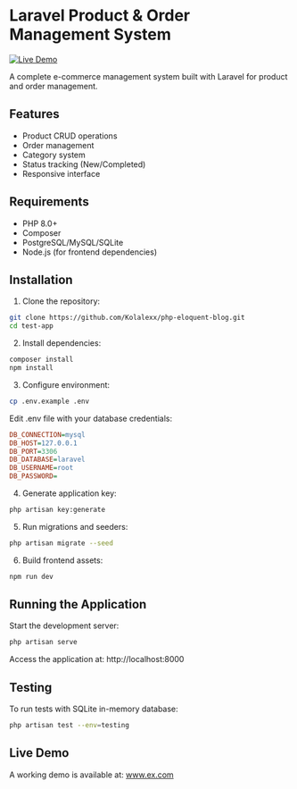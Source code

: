 # Laravel Product & Order Management System

[![Live Demo](https://img.shields.io/badge/demo-live-green.svg)](http://www.ex.com)

A complete e-commerce management system built with Laravel for product and order management.

## Features

- Product CRUD operations
- Order management
- Category system
- Status tracking (New/Completed)
- Responsive interface

## Requirements

- PHP 8.0+
- Composer
- PostgreSQL/MySQL/SQLite
- Node.js (for frontend dependencies)

## Installation

1. Clone the repository:
```bash
git clone https://github.com/Kolalexx/php-eloquent-blog.git
cd test-app
```

2. Install dependencies:

```bash
composer install
npm install
```

3. Configure environment:

```bash
cp .env.example .env
```
Edit .env file with your database credentials:

```ini
DB_CONNECTION=mysql
DB_HOST=127.0.0.1
DB_PORT=3306
DB_DATABASE=laravel
DB_USERNAME=root
DB_PASSWORD=
```

4. Generate application key:

```bash
php artisan key:generate
```

5. Run migrations and seeders:

```bash
php artisan migrate --seed
```

6. Build frontend assets:

```bash
npm run dev
```

## Running the Application

Start the development server:

```bash
php artisan serve
```

Access the application at: http://localhost:8000

## Testing

To run tests with SQLite in-memory database:

```bash
php artisan test --env=testing
```

## Live Demo

A working demo is available at: www.ex.com
